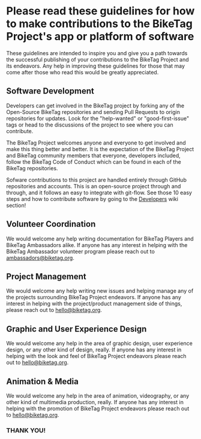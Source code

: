 # Please read these guidelines for how to make contributions to the BikeTag Project's app or platform of software

These guidelines are intended to inspire you and give you a path towards the successful publishing of your contributions to the BikeTag Project and its endeavors. Any help in improving these guidelines for those that may come after those who read this would be greatly appreciated. 

## Software Development

Developers can get involved in the BikeTag project by forking any of the Open-Source BikeTag repositories and sending Pull Requests to origin repositories for updates. Look for the "help-wanted" or "good-first-issue" tags or head to the discussions of the project to see where you can contribute.

The BikeTag Project welcomes anyone and everyone to get involved and make this thing better and better. It is the expectation of the BikeTag Project and BikeTag community members that everyone, developers included, follow the BikeTag Code of Conduct which can be found in each of the BikeTag repositories.

Sofware contributions to this project are handled entirely through GitHub repositories and accounts. This is an open-source project through and through, and it follows an easy to integrate with git-flow. See those 10 easy steps and how to contribute software by going to the [Developers](https://github.com/KenEucker/biketag-vue/wiki/Developers) wiki section!

## Volunteer Coordination

We would welcome any help writing documentation for BikeTag Players and BikeTag Ambassadors alike. If anyone has any interest in helping with the BikeTag Ambassador volunteer program please reach out to [ambassadors@biketag.org](mailto:ambassadors@biketag.org).

## Project Management

We would welcome any help writing new issues and helping manage any of the projects surrounding BikeTag Project endeavors. If anyone has any interest in helping with the project/product management side of things, please reach out to [hello@biketag.org](mailto:hello@biketag.org).

## Graphic and User Experience Design

We would welcome any help in the area of graphic design, user experience design, or any other kind of design, really. If anyone has any interest in helping with the look and feel of BikeTag Project endeavors please reach out to [hello@biketag.org](mailto:hello@biketag.org).

## Animation & Media

We would welcome any help in the area of animation, videography, or any other kind of multimedia production, really. If anyone has any interest in helping with the promotion of BikeTag Project endeavors please reach out to [hello@biketag.org](mailto:hello@biketag.org).

### THANK YOU!